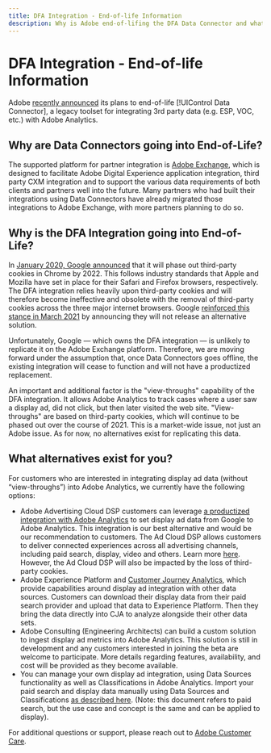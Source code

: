 ```yaml
---
title: DFA Integration - End-of-life Information
description: Why is Adobe end-of-lifing the DFA Data Connector and what alternatives are there?
---
```


# DFA Integration - End-of-life Information

Adobe [recently announced](https://experienceleague.adobe.com/docs/analytics/import/dataconnectors/data-connectors-eol.html) its plans to end-of-life [!UIControl Data Connector], a legacy toolset for integrating 3rd party data (e.g. ESP, VOC, etc.) with Adobe Analytics.

## Why are Data Connectors going into End-of-Life?

The supported platform for partner integration is [Adobe Exchange](https://exchange.adobe.com/experiencecloud), which is designed to facilitate Adobe Digital Experience application integration, third party CXM integration and to support the various data requirements of both clients and partners well into the future. Many partners who had built their integrations using Data Connectors have already migrated those integrations to Adobe Exchange, with more partners planning to do so.
  
## Why is the DFA Integration going into End-of-Life?

In [January 2020, Google announced](https://blog.chromium.org/2020/01/building-more-private-web-path-towards.html) that it will phase out third-party cookies in Chrome by 2022. This follows industry standards that Apple and Mozilla have set in place for their Safari and Firefox browsers, respectively. The DFA integration relies heavily upon third-party cookies and will therefore become ineffective and obsolete with the removal of third-party cookies across the three major internet browsers. Google [reinforced this stance in March 2021](https://blog.google/products/ads-commerce/a-more-privacy-first-web) by announcing they will not release an alternative solution.
 
Unfortunately, Google — which owns the DFA integration — is unlikely to replicate it on the Adobe Exchange platform. Therefore, we are moving forward under the assumption that, once Data Connectors goes offline, the existing integration will cease to function and will not have a productized replacement. 
 
An important and additional factor is the "view-throughs" capability of the DFA integration. It allows Adobe Analytics to track cases where a user saw a display ad, did not click, but then later visited the web site. "View-throughs" are based on third-party cookies, which will continue to be phased out over the course of 2021. This is a market-wide issue, not just an Adobe issue. As for now, no alternatives exist for replicating this data.
 
## What alternatives exist for you?

For customers who are interested in integrating display ad data (without “view-throughs”) into Adobe Analytics, we currently have the following options:

* Adobe Advertising Cloud DSP customers can leverage [a productized integration with Adobe Analytics](https://experienceleague.adobe.com/docs/analytics-learn/tutorials/integrations/ad-cloud/introduction-to-the-analytics-for-advertising-cloud-dsp-integration.html?lang=en#integrations) to set display ad data from Google to Adobe Analytics. This integration is our best alternative and would be our recommendation to customers. The Ad Cloud DSP allows customers to deliver connected experiences across all advertising channels, including paid search, display, video and others. Learn more [here](https://experienceleague.adobe.com/docs/advertising-cloud/dsp/introduction/dsp-about.html?lang=en#introduction). However, the Ad Cloud DSP will also be impacted by the loss of third-party cookies. 
* Adobe Experience Platform and [Customer Journey Analytics](https://experienceleague.adobe.com/docs/analytics-platform/using/cja-landing.html?lang=en), which provide capabilities around display ad integration with other data sources. Customers can download their display data from their paid search provider and upload that data to Experience Platform. Then they bring the data directly into CJA to analyze alongside their other data sets.
* Adobe Consulting (Engineering Architects) can build a custom solution to ingest display ad metrics into Adobe Analytics. This solution is still in development and any customers interested in joining the beta are welcome to participate. More details regarding features, availability, and cost will be provided as they become available.
* You can manage your own display ad integration, using Data Sources functionality as well as Classifications in Adobe Analytics. Import your paid search and display data manually using Data Sources and Classifications [as described here](https://experienceleague.adobe.com/docs/analytics/import/use-cases/paid-search-metrics.html?lang=en#use-cases). (Note: this document refers to paid search, but the use case and concept is the same and can be applied to display).

For additional questions or support, please reach out to [Adobe Customer Care](https://helpx.adobe.com/contact/enterprise-support.ec.html). 